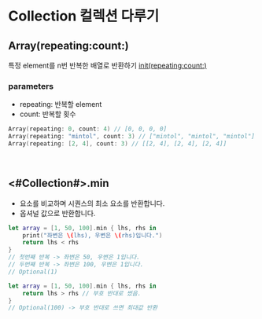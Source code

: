 # Collection 컬렉션 다루기

## Array(repeating:count:)
특정 element를 n번 반복한 배열로 반환하기
[init(repeating:count:)](https://developer.apple.com/documentation/swift/array/init(repeating:count:)-5zvh4)

### parameters
- repeating: 반복할 element
- count: 반복할 횟수  
~~~swift
Array(repeating: 0, count: 4) // [0, 0, 0, 0]
Array(repeating: "mintol", count: 3) // ["mintol", "mintol", "mintol"]
Array(repeating: [2, 4], count: 3) // [[2, 4], [2, 4], [2, 4]]
~~~

<br>

## <#Collection#>.min
- 요소를 비교하며 시퀀스의 최소 요소를 반환합니다.
- 옵셔널 값으로 반환합니다.
~~~swift
let array = [1, 50, 100].min { lhs, rhs in
    print("좌변은 \(lhs), 우변은 \(rhs)입니다.")
    return lhs < rhs
}
// 첫번째 반복 -> 좌변은 50, 우변은 1입니다.
// 두번째 반복 -> 좌변은 100, 우변은 1입니다.
// Optional(1)

let array = [1, 50, 100].min { lhs, rhs in
    return lhs > rhs // 부호 반대로 썼음.
}
// Optional(100) -> 부호 반대로 쓰면 최대값 반환
~~~